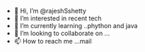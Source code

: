 - 👋 Hi, I’m @rajeshSshetty
- 👀 I’m interested in recent tech
- 🌱 I’m currently learning ..phython and java
- 💞️ I’m looking to collaborate on ...
- 📫 How to reach me ...mail

<!---
rajeshSshetty/rajeshSshetty is a ✨ special ✨ repository because its `README.md` (this file) appears on your GitHub profile.
You can click the Preview link to take a look at your changes.
--->
